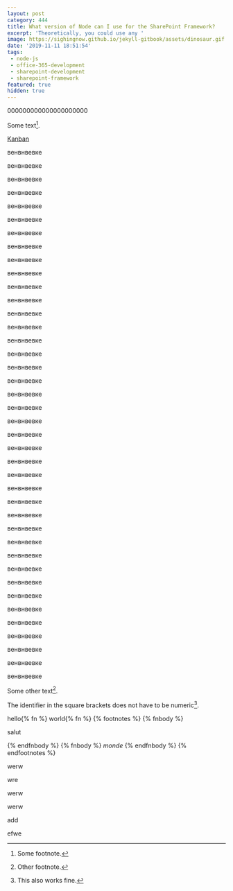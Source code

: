 ```yaml
---
layout: post
category: 444
title: What version of Node can I use for the SharePoint Framework?
excerpt: 'Theoretically, you could use any '
image: https://sighingnow.github.io/jekyll-gitbook/assets/dinosaur.gif
date: '2019-11-11 18:51:54'
tags:
 - node-js
 - office-365-development
 - sharepoint-development
 - sharepoint-framework
featured: true
hidden: true
---
```


000000000000000000000

Some text[^1].

[Kanban](ЧТО-ТАКОЕ-AGILE-(гайд-от-Саши).html#дополнительные-определения-222)









венвнвевке



венвнвевке

венвнвевке

венвнвевке

венвнвевке

венвнвевке

венвнвевке

венвнвевке

венвнвевке

венвнвевке

венвнвевке

венвнвевке

венвнвевке

венвнвевке

венвнвевке

венвнвевке

венвнвевке

венвнвевке

венвнвевке

венвнвевке

венвнвевке

венвнвевке

венвнвевке

венвнвевке

венвнвевке

венвнвевке

венвнвевке

венвнвевке

венвнвевке

венвнвевке

венвнвевке

венвнвевке

венвнвевке

венвнвевке

венвнвевке

венвнвевке

венвнвевке

венвнвевке

венвнвевке

венвнвевке















Some other text[^2].


































The identifier in the square brackets does not have to be numeric[^my_footnote].

[^1]: Some footnote.





hello{% fn %} world{% fn %}
{% footnotes %}
   {% fnbody %}
      <p>salut</p>
   {% endfnbody %}
   {% fnbody %}
      <em>monde</em>
   {% endfnbody %}
{% endfootnotes %}





werw







wre












werw










werw






[^2]: Other footnote.
















add








efwe












[^my_footnote]: This also works fine.